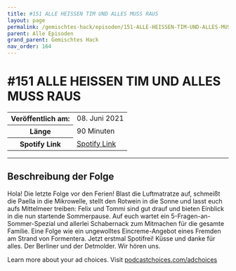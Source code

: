 ```yaml
---
title: #151 ALLE HEISSEN TIM UND ALLES MUSS RAUS
layout: page
permalink: /gemischtes-hack/episoden/151-ALLE-HEISSEN-TIM-UND-ALLES-MUSS-RAUS
parent: Alle Episoden
grand_parent: Gemischtes Hack
nav_order: 164
---
```


# #151 ALLE HEISSEN TIM UND ALLES MUSS RAUS
<table class="resp-table dcf-table dcf-table-responsive dcf-table-bordered dcf-table-striped dcf-w-100%">
                    <tbody>
                        <tr>
                            <th scope="row">Veröffentlich am:</th>
                            <td data-label="Veröffentlich am:">08. Juni 2021</td>
                        </tr>
                        <tr>
                            <th scope="row">Länge </th>
                            <td data-label="Länge ">90 Minuten</td>
                        </tr><tr>
                                <th scope="row">Spotify Link</th>
                                <td data-label="Spotify Link"><a href="https://open.spotify.com/episode/2QpHWy9te9ljXEru8mbI1Y">Spotify Link</a></td>
                            </tr></tbody>
                </table>

***

## Beschreibung der Folge

<div>
<p>Hola! Die letzte Folge vor den Ferien! Blast die Luftmatratze auf, schmeißt die Paella in die Mikrowelle, stellt den Rotwein in die Sonne und lasst euch aufs Mittelmeer treiben: Felix und Tommi sind gut drauf und bieten Einblick in die nun startende Sommerpause. Auf euch wartet ein 5-Fragen-an-Sommer-Spezial und allerlei Schabernack zum Mitmachen für die gesamte Familie. Eine Folge wie ein ungewolltes Eincreme-Angebot eines Fremden am Strand von Formentera. Jetzt erstmal Spotifrei! Küsse und danke für alles. Der Berliner und der Detmolder. Wir hören uns.</p><p> </p><p>Learn more about your ad choices. Visit <a href="https://podcastchoices.com/adchoices">podcastchoices.com/adchoices</a></p>  
</div>

